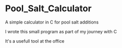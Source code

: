 # Pool_Salt_Calculator
A simple calculator in C for pool salt additions

I wrote this small program as part of my journey with C

It's a usefull tool at the office
